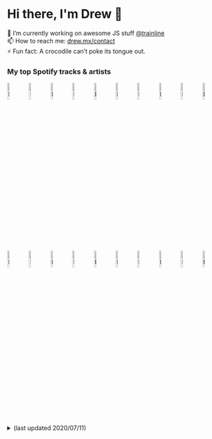 # Hi there, I'm Drew 👋
🔭 I’m currently working on awesome JS stuff [@trainline](http://trainline.com/)  
📫 How to reach me: [drew.mx/contact](https://drew.mx/contact)  
⚡ Fun fact: A crocodile can’t poke its tongue out.  
### My top Spotify tracks & artists
<img src="https://user-images.githubusercontent.com/11341355/87235266-3b14f880-c3d2-11ea-8c38-e2d45617b020.png" alt="My top tracks" width="10%" />[<img src="https://i.scdn.co/image/ab67616d00001e02ed7161514b659102e49bb589" alt="Photo of Happy Man" width="10%" />](https://open.spotify.com/track/5nF6drlQTtXc5iThQoyONB)[<img src="https://i.scdn.co/image/ab67616d00001e02d37160b8c64ec946bc4377cc" alt="Photo of Dark Days [Feat. Sylvan Esso]" width="10%" />](https://open.spotify.com/track/6ZMYbLF33jIECoG2MClauD)[<img src="https://i.scdn.co/image/ab67616d00001e02ed7161514b659102e49bb589" alt="Photo of Casio" width="10%" />](https://open.spotify.com/track/33wUd3GgaRf2rux2aJ71yb)[<img src="https://i.scdn.co/image/ab67616d00001e025293681f1d72c22430e382e0" alt="Photo of Tieduprightnow" width="10%" />](https://open.spotify.com/track/66tkDkPsznE5zIHNt4QkXB)[<img src="https://i.scdn.co/image/ab67616d00001e02a5a0567b3b8532a1e090734d" alt="Photo of All My Friends" width="10%" />](https://open.spotify.com/track/7sGTH1fber0bhncNMfNxmt)[<img src="https://i.scdn.co/image/ab67616d00001e02d2b420a7f33f6cfdcfc77b3b" alt="Photo of Money Problems" width="10%" />](https://open.spotify.com/track/6RrHDxkgLwNANildGqax05)[<img src="https://i.scdn.co/image/ab67616d00001e02fecc28a97580e0605990211c" alt="Photo of Texas Sun" width="10%" />](https://open.spotify.com/track/3k5oLgungD1dSOGLqQdIQw)[<img src="https://i.scdn.co/image/ab67616d00001e025c1c4d3d94d0e845bd1ebec1" alt="Photo of Spirit In The Sky" width="10%" />](https://open.spotify.com/track/0jvN7eQJJt4nxQzgQfZ1SP)[<img src="https://i.scdn.co/image/ab67616d00001e02aa31c98f0add81591375af01" alt="Photo of I Wanna Get Better" width="10%" />](https://open.spotify.com/track/2UVM22SIyJTpSfsStnpU2I)
<img src="https://user-images.githubusercontent.com/11341355/87235261-2df80980-c3d2-11ea-9f63-cf4737f9897f.png" alt="My top artists" width="10%" />[<img src="https://i.scdn.co/image/2259d080c0253e726d9b5f47cf5acbb1900d8bb4" alt="Photo of Jungle" width="10%" />](https://open.spotify.com/artist/59oA5WbbQvomJz2BuRG071)[<img src="https://i.scdn.co/image/548ed0a813c34d4a540f3f5f2229a3077982b6e0" alt="Photo of Avi Kaplan" width="10%" />](https://open.spotify.com/artist/179MtpbgyNgeNnwNVqnn4p)[<img src="https://i.scdn.co/image/a127ce78581ff4c9d40b8d81808bd30ca7298192" alt="Photo of Scissor Sisters" width="10%" />](https://open.spotify.com/artist/3Y10boYzeuFCJ4Qgp53w6o)[<img src="https://i.scdn.co/image/ff8d83627cb2a80d4c1fa36fd80a193ca34b7a50" alt="Photo of Imagine Dragons" width="10%" />](https://open.spotify.com/artist/53XhwfbYqKCa1cC15pYq2q)[<img src="https://i.scdn.co/image/6381c0467a37ad144dff97f716b1d0a3a1e79e56" alt="Photo of Elton John" width="10%" />](https://open.spotify.com/artist/3PhoLpVuITZKcymswpck5b)[<img src="https://i.scdn.co/image/f00eeea50b47e50e453e9ad9d1daa6b67eea874f" alt="Photo of LaPeer" width="10%" />](https://open.spotify.com/artist/6rPGKWFVuwuRPPuh1QitHc)[<img src="https://i.scdn.co/image/f1303bf356978499f4823ec7556ea473c0c5b343" alt="Photo of Oh Wonder" width="10%" />](https://open.spotify.com/artist/5cIc3SBFuBLVxJz58W2tU9)[<img src="https://i.scdn.co/image/df9bb5d891969f8b40cb8dc9cdceff8b3903f5a7" alt="Photo of Two Door Cinema Club" width="10%" />](https://open.spotify.com/artist/536BYVgOnRky0xjsPT96zl)[<img src="https://i.scdn.co/image/d602059bd37a306ad68492b069fe8a845deffcc1" alt="Photo of Niall Horan" width="10%" />](https://open.spotify.com/artist/1Hsdzj7Dlq2I7tHP7501T4)
<details>
<summary>(last updated 2020/07/11)</summary>

| top artists | top tracks |
|-------------|------------|
| <img src="https://i.scdn.co/image/6b76428acd39b49b9788c1aa3ae9079eb8dd9eb3" alt="Photo of Jungle" width="40px" /> [Jungle](https://open.spotify.com/artist/59oA5WbbQvomJz2BuRG071) | <img src="https://i.scdn.co/image/ab67616d00004851ed7161514b659102e49bb589" alt="Photo of Happy Man" width="40px" /> [Happy Man - Jungle](https://open.spotify.com/track/5nF6drlQTtXc5iThQoyONB) |
| <img src="https://i.scdn.co/image/977e4d6343355d1051e6a50daa38e024c99c5c5b" alt="Photo of Avi Kaplan" width="40px" /> [Avi Kaplan](https://open.spotify.com/artist/179MtpbgyNgeNnwNVqnn4p) | <img src="https://i.scdn.co/image/ab67616d00004851d37160b8c64ec946bc4377cc" alt="Photo of Dark Days [Feat. Sylvan Esso]" width="40px" /> [Dark Days [Feat. Sylvan Esso] - Local Natives,Sylvan Esso](https://open.spotify.com/track/6ZMYbLF33jIECoG2MClauD) |
| <img src="https://i.scdn.co/image/1429e9ce13606df9b305a6ce30c5466653044823" alt="Photo of Scissor Sisters" width="40px" /> [Scissor Sisters](https://open.spotify.com/artist/3Y10boYzeuFCJ4Qgp53w6o) | <img src="https://i.scdn.co/image/ab67616d00004851ed7161514b659102e49bb589" alt="Photo of Casio" width="40px" /> [Casio - Jungle](https://open.spotify.com/track/33wUd3GgaRf2rux2aJ71yb) |
| <img src="https://i.scdn.co/image/1cdf5ce3cf329ae433bfa76e88dadeb06653fda9" alt="Photo of Imagine Dragons" width="40px" /> [Imagine Dragons](https://open.spotify.com/artist/53XhwfbYqKCa1cC15pYq2q) | <img src="https://i.scdn.co/image/ab67616d000048515293681f1d72c22430e382e0" alt="Photo of Tieduprightnow" width="40px" /> [Tieduprightnow - Parcels](https://open.spotify.com/track/66tkDkPsznE5zIHNt4QkXB) |
| <img src="https://i.scdn.co/image/566f206dcb14de731784c8a68aec8a46629cc621" alt="Photo of Elton John" width="40px" /> [Elton John](https://open.spotify.com/artist/3PhoLpVuITZKcymswpck5b) | <img src="https://i.scdn.co/image/ab67616d00004851a5a0567b3b8532a1e090734d" alt="Photo of All My Friends" width="40px" /> [All My Friends - Madeon](https://open.spotify.com/track/7sGTH1fber0bhncNMfNxmt) |
| <img src="https://i.scdn.co/image/4e1a66b34515fdfcd6687e6b26b2907c49e73857" alt="Photo of LaPeer" width="40px" /> [LaPeer](https://open.spotify.com/artist/6rPGKWFVuwuRPPuh1QitHc) | <img src="https://i.scdn.co/image/ab67616d00004851d2b420a7f33f6cfdcfc77b3b" alt="Photo of Money Problems" width="40px" /> [Money Problems - Max Frost](https://open.spotify.com/track/6RrHDxkgLwNANildGqax05) |
| <img src="https://i.scdn.co/image/4675c2e30d1327f9a4c468495532d1e0b2d0285a" alt="Photo of Oh Wonder" width="40px" /> [Oh Wonder](https://open.spotify.com/artist/5cIc3SBFuBLVxJz58W2tU9) | <img src="https://i.scdn.co/image/ab67616d00004851fecc28a97580e0605990211c" alt="Photo of Texas Sun" width="40px" /> [Texas Sun - Khruangbin,Leon Bridges](https://open.spotify.com/track/3k5oLgungD1dSOGLqQdIQw) |
| <img src="https://i.scdn.co/image/9c481839eb1f7848a985913885e64427b8432a10" alt="Photo of Two Door Cinema Club" width="40px" /> [Two Door Cinema Club](https://open.spotify.com/artist/536BYVgOnRky0xjsPT96zl) | <img src="https://i.scdn.co/image/ab67616d000048515c1c4d3d94d0e845bd1ebec1" alt="Photo of Spirit In The Sky" width="40px" /> [Spirit In The Sky - Norman Greenbaum](https://open.spotify.com/track/0jvN7eQJJt4nxQzgQfZ1SP) |
| <img src="https://i.scdn.co/image/3ab02f3c95473e2da82020d6ab70303a183b3cb8" alt="Photo of Niall Horan" width="40px" /> [Niall Horan](https://open.spotify.com/artist/1Hsdzj7Dlq2I7tHP7501T4) | <img src="https://i.scdn.co/image/ab67616d00004851aa31c98f0add81591375af01" alt="Photo of I Wanna Get Better" width="40px" /> [I Wanna Get Better - Bleachers](https://open.spotify.com/track/2UVM22SIyJTpSfsStnpU2I) |

</details>
